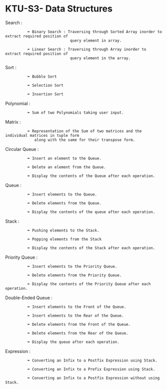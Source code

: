 # KTU-S3- Data Structures

 Search : 

              ➼ Binary Search : Traversing through Sorted Array inorder to extract required position of 
                                 query element in array.
              
              ➼ Linear Search : Traversing through Array inorder to extract required position of 
                                 query element in the array.
          
 Sort :

              ➼ Bubble Sort 
              
              ➼ Selection Sort
              
              ➼ Insertion Sort
              

 Polynomial : 

              ➼ Sum of two Polynomials taking user input.
              
 Matrix : 

              ➼ Representation of the Sum of two matrices and the individual matrices in tuple form  
                 along with the same for their transpose form.

 Circular Queue : 

              ➼ Insert an element to the Queue.
              
              ➼ Delete an element from the Queue.
              
              ➼ Display the contents of the Queue after each operation.
              

 Queue : 

              ➼ Insert elements to the Queue.
              
              ➼ Delete elements from the Queue.
              
              ➼ Display the contents of the queue after each operation.
              

 Stack : 

              ➼ Pushing elements to the Stack.
              
              ➼ Popping elements from the Stack
              
              ➼ Display the contents of the Stack after each operation.
              
 Priority Queue : 

              ➼ Insert elements to the Priority Queue.
              
              ➼ Delete elements from the Priority Queue.
              
              ➼ Display the contents of the Priority Queue after each operation.
              
 Double-Ended Queue : 

              ➼ Insert elements to the Front of the Queue.
              
              ➼ Insert elements to the Rear of the Queue.
              
              ➼ Delete elements from the Front of the Queue.  
              
              ➼ Delete elements from the Rear of the Queue.
              
              ➼ Display the queue after each operation.
              
 Expression : 

              ➼ Converting an Infix to a Postfix Expression using Stack.
              
              ➼ Converting an Infix to a Prefix Expression using Stack.
              
              ➼ Converting an Infix to a Postfix Expression without using Stack.
 

